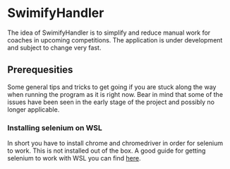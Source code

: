 # SwimifyHandler

The idea of SwimifyHandler is to simplify and reduce manual work for coaches in upcoming competitions. The application is under development and subject to change very fast.    


## Prerequesities

Some general tips and tricks to get going if you are stuck along the way when running the program as it is right now. Bear in mind that some of the issues have been seen in the early stage of the project and possibly no longer applicable.

### Installing selenium on WSL

In short you have to install chrome and chromedriver in order for selenium to work. This is not installed out of the box. A good guide for getting selenium to work with WSL you can find [here](https://medium.com/@donadviser/running-selenium-and-chrome-on-wsl2-cfabe7db4bbb).